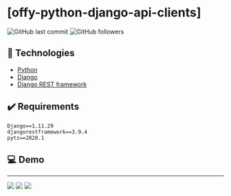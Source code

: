 # [offy-python-django-api-clients]

![GitHub last commit](https://img.shields.io/github/last-commit/FernandoCelmer/offy-python-django-api-clients) ![GitHub followers](https://img.shields.io/github/followers/FernandoCelmer?label=Fernando%20Celmer&style=social)

## 🚀 Technologies

- [Python](https://www.python.org/) 
- [Django](https://www.djangoproject.com/)
- [Django REST framework](https://www.django-rest-framework.org/)

## ✔️ Requirements

    Django==1.11.29
    djangorestframework==3.9.4
    pytz==2020.1

## 💻 Demo
________________________________
<p>
<img src="https://github.com/FernandoCelmer/project-python-django-api-clients/blob/master/docs/basic-python-django-api-clientes-01.jpg?raw=true">
<img src="https://github.com/FernandoCelmer/project-python-django-api-clients/blob/master/docs/basic-python-django-api-clientes-02.jpg?raw=true">
<img src="https://github.com/FernandoCelmer/project-python-django-api-clients/blob/master/docs/basic-python-django-api-clientes-03.jpg?raw=true">

 


